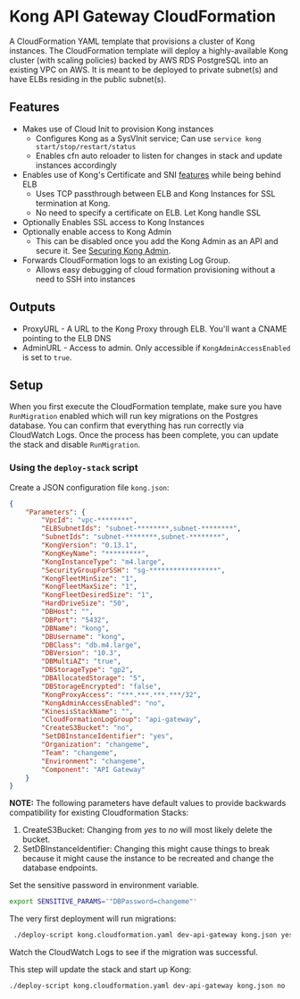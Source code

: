 # Kong API Gateway CloudFormation

A CloudFormation YAML template that provisions a cluster of Kong instances.
The CloudFormation template will deploy a highly-available Kong cluster
(with scaling policies) backed by AWS RDS PostgreSQL into an existing VPC
on AWS. It is meant to be deployed to private subnet(s) and have ELBs
residing in the public subnet(s).

## Features

- Makes use of Cloud Init to provision Kong instances
  - Configures Kong as a SysVInit service; Can use
    `service kong start/stop/restart/status`
  - Enables cfn auto reloader to listen for changes in stack and update
    instances accordingly
- Enables use of Kong's Certificate and SNI
  [features](https://docs.konghq.com/0.13.x/proxy/#configuring-ssl-for-a-route)
  while being behind ELB
  - Uses TCP passthrough between ELB and Kong Instances for SSL termination
    at Kong.
  - No need to specify a certificate on ELB. Let Kong handle SSL
- Optionally Enables SSL access to Kong Instances
- Optionally enable access to Kong Admin
  - This can be disabled once you add the Kong Admin as an API and secure
    it. See [Securing Kong Admin](https://docs.konghq.com/0.13.x/secure-admin-api).
- Forwards CloudFormation logs to an existing Log Group.
  - Allows easy debugging of cloud formation provisioning without a need
    to SSH into instances

## Outputs

- ProxyURL - A URL to the Kong Proxy through ELB. You'll want a CNAME
  pointing to the ELB DNS
- AdminURL - Access to admin. Only accessible if `KongAdminAccessEnabled`
  is set to `true`.

## Setup

When you first execute the CloudFormation template, make sure you have
`RunMigration` enabled which will run key migrations on the Postgres
database. You can confirm that everything has run correctly via CloudWatch
Logs. Once the process has been complete, you can update the stack and
disable `RunMigration`.

### Using the `deploy-stack` script

Create a JSON configuration file `kong.json`:

```json
{
	"Parameters": {
		"VpcId": "vpc-********",
		"ELBSubnetIds": "subnet-********,subnet-********",
		"SubnetIds": "subnet-********,subnet-********",
		"KongVersion": "0.13.1",
		"KongKeyName": "*********",
		"KongInstanceType": "m4.large",
		"SecurityGroupForSSH": "sg-*****************",
		"KongFleetMinSize": "1",
		"KongFleetMaxSize": "1",
		"KongFleetDesiredSize": "1",
		"HardDriveSize": "50",
		"DBHost": "",
		"DBPort": "5432",
		"DBName": "kong",
		"DBUsername": "kong",
		"DBClass": "db.m4.large",
		"DBVersion": "10.3",
		"DBMultiAZ": "true",
		"DBStorageType": "gp2",
		"DBAllocatedStorage": "5",
		"DBStorageEncrypted": "false",
		"KongProxyAccess": "***.***.***.***/32",
		"KongAdminAccessEnabled": "no",
		"KinesisStackName": "",
		"CloudFormationLogGroup": "api-gateway",
		"CreateS3Bucket": "no",
		"SetDBInstanceIdentifier": "yes",
		"Organization": "changeme",
		"Team": "changeme",
		"Environment": "changeme",
		"Component": "API Gateway"
	}
}
```

__NOTE:__ The following parameters have default values to provide
backwards compatibility for existing Cloudformation Stacks:
1. CreateS3Bucket: Changing from _yes_ to _no_ will most likely delete
   the bucket.
2. SetDBInstanceIdentifier: Changing this might cause things
   to break because it might cause the instance to be recreated and change
   the database endpoints.

Set the sensitive password in environment variable.
```bash
export SENSITIVE_PARAMS='"DBPassword=changeme"'
```

The very first deployment will run migrations:
```bash
 ./deploy-script kong.cloudformation.yaml dev-api-gateway kong.json yes
```
Watch the CloudWatch Logs to see if the migration was successful.

This step will update the stack and start up Kong:
```bash
./deploy-script kong.cloudformation.yaml dev-api-gateway kong.json no
```
